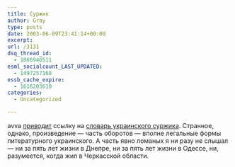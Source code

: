```yaml
---
title: Суржик
author: Gray
type: posts
date: 2003-06-09T23:41:14+00:00
excerpt:
url: /3131
dsq_thread_id:
  - 1866946511
esml_socialcount_LAST_UPDATED:
  - 1497257168
essb_cache_expire:
  - 1616203610
categories:
  - Uncategorized

---
```








avva <a href="http://www.livejournal.com/users/avva/801870.html" target="_blank">приводит</a> ссылку на <a href="http://www.arkas-proswita.iatp.org.ua/antysurjyk.html" target="_blank">словарь украинского суржика</a>. Странное, однако, произведение &#8212; часть оборотов &#8212; вполне легальные формы литературного украинского. А часть явно ломаных я ни разу не слышал &#8212; ни за пять лет жизни в Днепре, ни за пять лет жизни в Одессе, ни, разумеется, когда жил в Черкасской области.